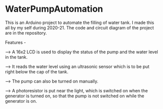 # WaterPumpAutomation
This is an Arduino project to automate the filling of water tank. I made this all by my self during 2020-21.
The code and circuit diagram of the project are in the repository.

Features -

--> A 16x2 LCD is used to display the status of the pump and the water level in the tank.

--> It reads the water level using an ultrasonic sensor which is to be put right below the cap of the tank.

--> The pump can also be turned on manually.

--> A photoresistor is put near the light, which is switched on when the generator is turned on, so that the pump is not switched on while the generator is on.
